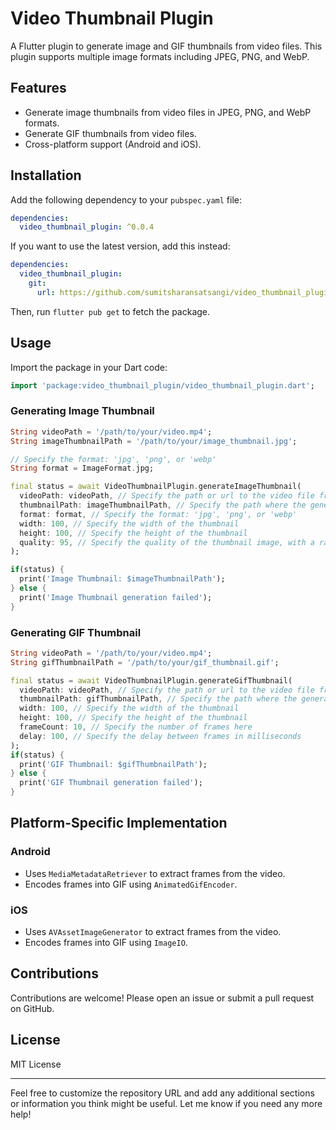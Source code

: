 # Video Thumbnail Plugin

A Flutter plugin to generate image and GIF thumbnails from video files. This plugin supports multiple image formats including JPEG, PNG, and WebP.

## Features

- Generate image thumbnails from video files in JPEG, PNG, and WebP formats.
- Generate GIF thumbnails from video files.
- Cross-platform support (Android and iOS).

## Installation

Add the following dependency to your `pubspec.yaml` file:

```yaml
dependencies:
  video_thumbnail_plugin: ^0.0.4
```

If you want to use the latest version, add this instead:

```yaml
dependencies:
  video_thumbnail_plugin:
    git:
      url: https://github.com/sumitsharansatsangi/video_thumbnail_plugin.git
```

Then, run `flutter pub get` to fetch the package.

## Usage

Import the package in your Dart code:

```dart
import 'package:video_thumbnail_plugin/video_thumbnail_plugin.dart';
```

### Generating Image Thumbnail

```dart
String videoPath = '/path/to/your/video.mp4';
String imageThumbnailPath = '/path/to/your/image_thumbnail.jpg';

// Specify the format: 'jpg', 'png', or 'webp'
String format = ImageFormat.jpg;

final status = await VideoThumbnailPlugin.generateImageThumbnail(
  videoPath: videoPath, // Specify the path or url to the video file from which to generate the thumbnail.
  thumbnailPath: imageThumbnailPath, // Specify the path where the generated thumbnail image will be saved.
  format: format, // Specify the format: 'jpg', 'png', or 'webp'
  width: 100, // Specify the width of the thumbnail
  height: 100, // Specify the height of the thumbnail
  quality: 95, // Specify the quality of the thumbnail image, with a range from 1 to 100. Higher values indicate better quality.
);

if(status) {
  print('Image Thumbnail: $imageThumbnailPath');
} else {
  print('Image Thumbnail generation failed');
}
```

### Generating GIF Thumbnail

```dart
String videoPath = '/path/to/your/video.mp4';
String gifThumbnailPath = '/path/to/your/gif_thumbnail.gif';

final status = await VideoThumbnailPlugin.generateGifThumbnail(
  videoPath: videoPath, // Specify the path or url to the video file from which to generate the GIF thumbnail.
  thumbnailPath: gifThumbnailPath, // Specify the path where the generated GIF thumbnail will be saved.
  width: 100, // Specify the width of the thumbnail
  height: 100, // Specify the height of the thumbnail
  frameCount: 10, // Specify the number of frames here
  delay: 100, // Specify the delay between frames in milliseconds
);
if(status) {
  print('GIF Thumbnail: $gifThumbnailPath');
} else {
  print('GIF Thumbnail generation failed');
}
```

## Platform-Specific Implementation

### Android

- Uses `MediaMetadataRetriever` to extract frames from the video.
- Encodes frames into GIF using `AnimatedGifEncoder`.

### iOS

- Uses `AVAssetImageGenerator` to extract frames from the video.
- Encodes frames into GIF using `ImageIO`.

## Contributions

Contributions are welcome! Please open an issue or submit a pull request on GitHub.

## License

MIT License

---

Feel free to customize the repository URL and add any additional sections or information you think might be useful. Let me know if you need any more help!